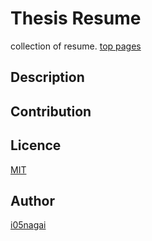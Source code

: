 Thesis Resume
====

collection of resume.
[top pages](http://i05nagai.github.io/thesis_resume/)

## Description

## Contribution

## Licence

[MIT](https://opensource.org/licenses/MIT)

## Author

[i05nagai](https://github.com/i05nagai)
